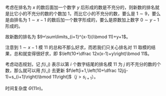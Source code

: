 考虑在排名为 $x$ 的数后面加一个数字 $y$ 后形成的数是不充分的，则新数的排名就是比它小的不充分的数的个数加 $1$，而比它小的不充分的数，要么是 $1\sim 9$，要么是由排名为 $1\sim x-1$ 的数后加一个数字形成的，要么是原数加上数字 $0\sim y-1$ 形成的。

故新数的排名为 $9+\sum\limits_{i=1}^{x-1}(i\bmod 11)+y+1$。

注意到 $1\sim x-1$ 模 $11$ 的总和不那么好求，而若我们只关心排名对 $11$ 取模的结果，总和就变得很好求，即 $\left(10+\dfrac 12x(x-1)+y\right)\bmod 11$。

考虑动态规划，记 $f(i,j)$ 表示以第 $i$ 个数字结尾的排名模 $11$ 为 $j$ 的不充分的数的个数，那么就可以用 $f(i,j)$ 去更新 $f\left[i+1,\left(10+\dfrac 12j(j-1)+s_{i+1}\right)\bmod 11\right]$（$j > s_{i+1}$）。

时间复杂度 $\Theta(11n)$。
